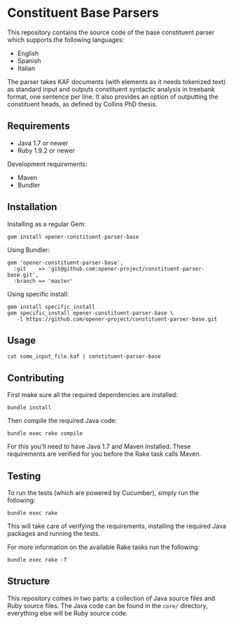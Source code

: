 # Constituent Base Parsers

This repository contains the source code of the base constituent parser which
supports the following languages:

* English
* Spanish
* Italian

The parser takes KAF documents (with <wf> elements as it needs tokenized text)
as standard input and outputs constituent syntactic analysis in treebank
format, one sentence per line. It also provides an option of outputting the
constituent heads, as defined by Collins PhD thesis.

## Requirements

* Java 1.7 or newer
* Ruby 1.9.2 or newer

Development requirements:

* Maven
* Bundler

## Installation

Installing as a regular Gem:

    gem install opener-constituent-parser-base

Using Bundler:

    gem 'opener-constituent-parser-base',
      :git    => 'git@github.com:opener-project/constituent-parser-base.git',
      :branch => 'master'

Using specific install:

    gem install specific_install
    gem specific_install opener-constituent-parser-base \
       -l https://github.com/opener-project/constituent-parser-base.git

## Usage

    cat some_input_file.kaf | constituent-parser-base

## Contributing

First make sure all the required dependencies are installed:

    bundle install

Then compile the required Java code:

    bundle exec rake compile

For this you'll need to have Java 1.7 and Maven installed. These requirements
are verified for you before the Rake task calls Maven.

## Testing

To run the tests (which are powered by Cucumber), simply run the following:

    bundle exec rake

This will take care of verifying the requirements, installing the required Java
packages and running the tests.

For more information on the available Rake tasks run the following:

    bundle exec rake -T

## Structure

This repository comes in two parts: a collection of Java source files and Ruby
source files. The Java code can be found in the `core/` directory, everything
else will be Ruby source code.
